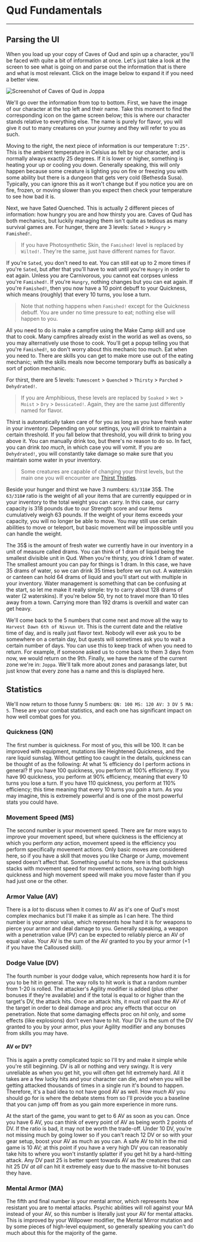 # Qud Fundamentals

---

## Parsing the UI

When you load up your copy of Caves of Qud and spin up a character, you'll be faced with quite a bit of information at once. Let's just take a look at the screen to see what is going on and parse out the information that is there and what is most relevant. Click on the image below to expand it if you need a better view.

![Screenshot of Caves of Qud in Joppa]($assetsDir/images/fundamentals/overview.png)

We'll go over the information from top to bottom. First, we have the image of our character at the top left and their name. Take this moment to find the corresponding icon on the game screen below; this is where our character stands relative to everything else. The name is purely for flavor, you will give it out to many creatures on your journey and they will refer to you as such.

Moving to the right, the next piece of information is our temperature `T:25°`. This is the ambient temperature in Celsius as felt by our character, and is normally always exactly 25 degrees. If it is lower or higher, something is heating your up or cooling you down. Generally speaking, this will only happen because some creature is lighting you on fire or freezing you with some ability but there is a dungeon that gets very cold (Bethesda Susa). Typically, you can ignore this as it won't change but if you notice you are on fire, frozen, or moving slower than you expect then check your temperature to see how bad it is.

Next, we have <span class="attribute willpower">Sated Quenched</span>. This is actually 2 different pieces of information: how hungry you are and how thirsty you are. Caves of Qud has both mechanics, but luckily managing them isn't quite as tedious as many survival games are. For hunger, there are 3 levels: `Sated` > `Hungry` > `Famished!`.

> If you have Photosynthetic Skin, the `Famished!` level is replaced by `Wilted!`. They're the same, just have different names for flavor.

If you're `Sated`, you don't need to eat. You can still eat up to 2 more times if you're `Sated`, but after that you'll have to wait until you're `Hungry` in order to eat again. Unless you are Carnivorous, you cannot eat corpses unless you're `Famished!`. If you're `Hungry`, nothing changes but you can eat again. If you're `Famished!`, then you now have a 10 point debuff to your Quickness, which means (roughly) that every 10 turns, you lose a turn.

> Note that nothing happens when `Famished!` except for the Quickness debuff. You are under no time pressure to eat; nothing else will happen to you.

All you need to do is make a campfire using the Make Camp skill and use that to cook. Many campfires already exist in the world as well as ovens, so you may alternatively use those to cook. You'll get a popup telling you that you're `Famished!`, so don't worry about this mechanic too much. Eat when you need to. There are skills you can get to make more use out of the eating mechanic; with the skills meals now become temporary buffs as basically a sort of potion mechanic.

For thirst, there are 5 levels: `Tumescent` > `Quenched` > `Thirsty` > `Parched` > `Dehydrated!`.

> If you are Amphibious, these levels are replaced by `Soaked` > `Wet` > `Moist` > `Dry` > `Dessicated!`. Again, they are the same just differently named for flavor.

Thirst is automatically taken care of for you as long as you have fresh water in your inventory. Depending on your settings, you will drink to maintain a certain threshold. If you fall below that threshold, you will drink to bring you above it. You can manually drink too, but there's no reason to do so. In fact, you can drink _too much_, in which case you will vomit. If you are `Dehydrated!`, you will constantly take damage so make sure that you maintain some water in your inventory.

> Some creatures are capable of changing your thirst levels, but the main one you will encounter are [Thirst Thistles](https://wiki.cavesofqud.com/wiki/Thirst_thistle).

Beside your hunger and thirst we have 3 numbers: `63/318#` <span class="attribute intelligence">35$</span>. The `63/318#` ratio is the weight of all your items that are currently equipped or in your inventory to the total weight you can carry. In this case, our carry capacity is 318 pounds due to our Strength score and our items cumulatively weigh 63 pounds. If the weight of your items exceeds your capacity, you will no longer be able to move. You may still use certain abilities to move or teleport, but basic movement will be impossible until you can handle the weight.

The <span class="attribute intelligence">35$</span> is the amount of fresh water we currently have in our inventory in a unit of measure called drams. You can think of 1 dram of liquid being the smallest divisible unit in Qud. When you're thirsty, you drink 1 dram of water. The smallest amount you can pay for things is 1 dram. In this case, we have 35 drams of water, so we can drink 35 times before we run out. A waterskin or canteen can hold 64 drams of liquid and you'll start out with multiple in your inventory. Water management is something that can be confusing at the start, so let me make it really simple: try to carry about 128 drams of water (2 waterskins). If you're below 50, try not to travel more than 10 tiles away from a town. Carrying more than 192 drams is overkill and water can get heavy.

We'll come back to the 5 numbers that come next and move all the way to `Harvest Dawn 6th of Nivvun Ut`. This is the current date and the relative time of day, and is really just flavor text. Nobody will ever ask you to be somewhere on a certain day, but quests will sometimes ask you to wait a certain number of days. You can use this to keep track of when you need to return. For example, if someone asked us to come back to them 3 days from now, we would return on the 9th. Finally, we have the name of the current zone we're in: `Joppa`. We'll talk more about zones and parasangs later, but just know that every zone has a name and this is displayed here.

## Statistics

We'll now return to those funny 5 numbers: `QN: 100 MS: 120 AV: 3 DV 5 MA: 5`. These are your combat statistics, and each one has significant impact on how well combat goes for you.

### Quickness (QN)

The first number is quickness. For most of you, this will be 100. It can be improved with equipment, mutations like Heightened Quickness, and the rare liquid sunslag. Without getting too caught in the details, quickness can be thought of as the following: At what % efficiency do I perform actions in general? If you have 100 quickness, you perform at 100% efficiency. If you have 90 quickness, you perform at 90% efficiency, meaning that every 10 turns you lose a turn. If you have 110 quickness, you perform at 110% efficiency; this time meaning that every 10 turns you _gain_ a turn. As you may imagine, this is extremely powerful and is one of the most powerful stats you could have.

### Movement Speed (MS)

The second number is your movement speed. There are far more ways to improve your movement speed, but where quickness is the efficiency at which you perform _any_ action, movement speed is the efficiency you perform specifically movement actions. Only basic moves are considered here, so if you have a skill that moves you like Charge or Jump, movement speed doesn't affect that. Something useful to note here is that quickness stacks with movement speed for movement actions, so having both high quickness and high movement speed will make you move faster than if you had just one or the other.

### Armor Value (AV)

There is a _lot_ to discuss when it comes to AV as it's one of Qud's most complex mechanics but I'll make it as simple as I can here. The third number is your armor value, which represents how hard it is for weapons to pierce your armor and deal damage to you. Generally speaking, a weapon with a penetration value (PV) can be expected to reliably pierce an AV of equal value. Your AV is the sum of the AV granted to you by your armor (+1 if you have the Calloused skill).

### Dodge Value (DV)

The fourth number is your dodge value, which represents how hard it is for you to be hit in general. The way rolls to hit work is that a random number from 1-20 is rolled. The attacker's Agility modifier is added (plus other bonuses if they're available) and if the total is equal to or higher than the target's DV, the attack hits. Once an attack hits, it must roll past the AV of the target in order to deal damage and proc any effects that occur on penetration. Note that some damaging effects proc on _hit_ only, and some effects (like explosions) don't even have to hit. Your DV is the sum of the DV granted to you by your armor, plus your Agility modifier and any bonuses from skills you may have.

#### AV or DV?

This is again a pretty complicated topic so I'll try and make it simple while you're still beginning. DV is all or nothing and very swingy. It is very unreliable as when you get hit, you will often get hit extremely hard. All it takes are a few lucky hits and your character can die, and when you will be getting attacked thousands of times in a single run it's bound to happen. Therefore, it's a bad idea to not have good AV as well. How _much_ AV you should go for is where the debate stems from so I'll provide you a baseline that you can jump off from as you gain more experience in more runs.

At the start of the game, you want to get to 6 AV as soon as you can. Once you have 6 AV, you can think of every point of AV as being worth 2 points of DV. If the ratio is bad, it may not be worth the trade-off. Under 10 DV, you're not missing much by going lower so if you can't reach 12 DV or so with your gear setup, boost your AV as much as you can. A safe AV to hit in the mid game is 10 AV; at this point if you have a very high DV you can reasonably take hits to where you won't instantly splatter if you get hit by a hard-hitting attack. Any DV past 25 is better spent towards AV as the creatures that can hit 25 DV _at all_ can hit it extremely easy due to the massive to-hit bonuses they have.

### Mental Armor (MA)

The fifth and final number is your mental armor, which represents how resistant you are to mental attacks. Psychic abilities will roll against your MA instead of your AV, so this number is literally just your AV for mental attacks. This is improved by your Willpower modifier, the Mental Mirror mutation and by some pieces of high-level equipment, so generally speaking you can't do much about this for the majority of the game.

